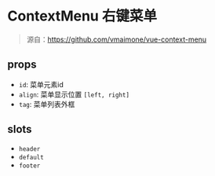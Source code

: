 # ContextMenu 右键菜单

> 源自：https://github.com/vmaimone/vue-context-menu


## props

- `id`: 菜单元素id
- `align`: 菜单显示位置 `[left, right]`
- `tag`: 菜单列表外框



## slots

- `header`
- `default`
- `footer`
